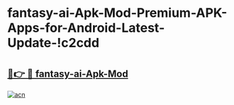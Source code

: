# fantasy-ai-Apk-Mod-Premium-APK-Apps-for-Android-Latest-Update-!c2cdd

# <h2><a href="https://m5nh4d.esa.edu.pl?title=fantasy-ai-Apk-Mod&ref=c2cdd">🔗👉 🔴 fantasy-ai-Apk-Mod</a></h2>

[![acn](https://github.com/user-attachments/assets/0f9c940e-d8b0-45ae-aac7-cd30a18b3e1c)](https://m5nh4d.esa.edu.pl?title=fantasy-ai-Apk-Mod&ref=c2cdd)

